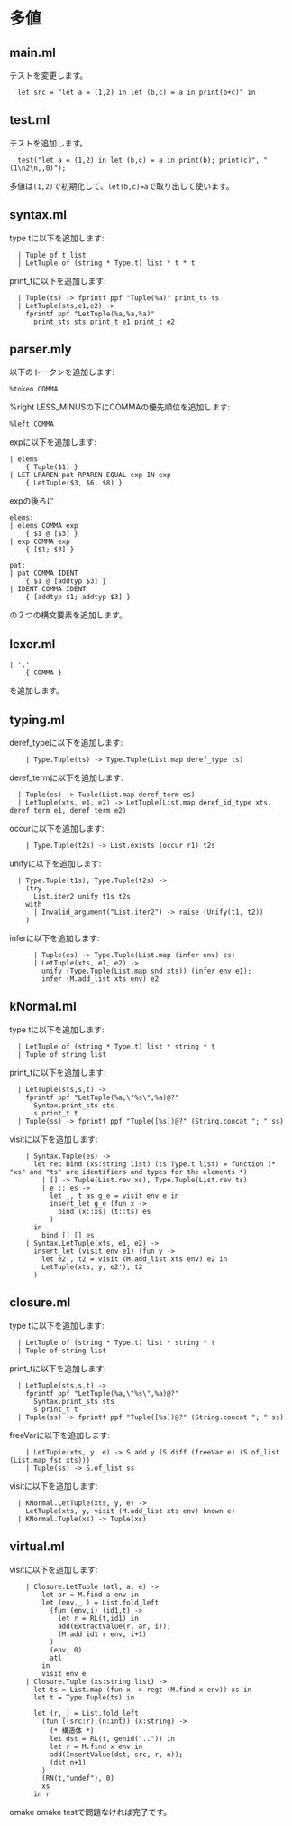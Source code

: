 # 多値

## main.ml

テストを変更します。

```
  let src = "let a = (1,2) in let (b,c) = a in print(b+c)" in
```

## test.ml

テストを追加します。

```
  test("let a = (1,2) in let (b,c) = a in print(b); print(c)", "(1\n2\n,,0)");
```

多値は`(1,2)`で初期化して、`let(b,c)=a`で取り出して使います。

## syntax.ml

type tに以下を追加します:

```
  | Tuple of t list
  | LetTuple of (string * Type.t) list * t * t
```

print_tに以下を追加します:

```
  | Tuple(ts) -> fprintf ppf "Tuple(%a)" print_ts ts
  | LetTuple(sts,e1,e2) ->
    fprintf ppf "LetTuple(%a,%a,%a)"
      print_sts sts print_t e1 print_t e2
```

## parser.mly

以下のトークンを追加します:

```
%token COMMA
```

%right LESS_MINUSの下にCOMMAの優先順位を追加します:

```
%left COMMA
```

expに以下を追加します:

```
| elems
    { Tuple($1) }
| LET LPAREN pat RPAREN EQUAL exp IN exp
    { LetTuple($3, $6, $8) }
```

expの後ろに

```
elems:
| elems COMMA exp
    { $1 @ [$3] }
| exp COMMA exp
    { [$1; $3] }

pat:
| pat COMMA IDENT
    { $1 @ [addtyp $3] }
| IDENT COMMA IDENT
    { [addtyp $1; addtyp $3] }
```

の２つの構文要素を追加します。

## lexer.ml

```
| ','
    { COMMA }
```

を追加します。

## typing.ml

deref_typeに以下を追加します:

```
    | Type.Tuple(ts) -> Type.Tuple(List.map deref_type ts)
```

deref_termに以下を追加します:

```
  | Tuple(es) -> Tuple(List.map deref_term es)
  | LetTuple(xts, e1, e2) -> LetTuple(List.map deref_id_type xts, deref_term e1, deref_term e2)
```

occurに以下を追加します:

```
    | Type.Tuple(t2s) -> List.exists (occur r1) t2s
```

unifyに以下を追加します:

```
  | Type.Tuple(t1s), Type.Tuple(t2s) ->
    (try
      List.iter2 unify t1s t2s
    with
      | Invalid_argument("List.iter2") -> raise (Unify(t1, t2))
    )
```

inferに以下を追加します:

```
      | Tuple(es) -> Type.Tuple(List.map (infer env) es)
      | LetTuple(xts, e1, e2) ->
        unify (Type.Tuple(List.map snd xts)) (infer env e1);
        infer (M.add_list xts env) e2
```

## kNormal.ml

type tに以下を追加します:

```
  | LetTuple of (string * Type.t) list * string * t
  | Tuple of string list
```

print_tに以下を追加します:

```
  | LetTuple(sts,s,t) ->
    fprintf ppf "LetTuple(%a,\"%s\",%a)@?"
      Syntax.print_sts sts
      s print_t t
  | Tuple(ss) -> fprintf ppf "Tuple([%s])@?" (String.concat "; " ss)
```

visitに以下を追加します:

```
    | Syntax.Tuple(es) ->
      let rec bind (xs:string list) (ts:Type.t list) = function (* "xs" and "ts" are identifiers and types for the elements *)
        | [] -> Tuple(List.rev xs), Type.Tuple(List.rev ts)
        | e :: es ->
          let _, t as g_e = visit env e in
          insert_let g_e (fun x ->
            bind (x::xs) (t::ts) es
          )
      in
        bind [] [] es
    | Syntax.LetTuple(xts, e1, e2) ->
      insert_let (visit env e1) (fun y ->
        let e2', t2 = visit (M.add_list xts env) e2 in
        LetTuple(xts, y, e2'), t2
      )
```

## closure.ml

type tに以下を追加します:

```
  | LetTuple of (string * Type.t) list * string * t
  | Tuple of string list
```

print_tに以下を追加します:

```
  | LetTuple(sts,s,t) ->
    fprintf ppf "LetTuple(%a,\"%s\",%a)@?"
      Syntax.print_sts sts
      s print_t t
  | Tuple(ss) -> fprintf ppf "Tuple([%s])@?" (String.concat "; " ss)
```

freeVarに以下を追加します:

```
    | LetTuple(xts, y, e) -> S.add y (S.diff (freeVar e) (S.of_list (List.map fst xts)))
    | Tuple(ss) -> S.of_list ss
```

visitに以下を追加します:

```
  | KNormal.LetTuple(xts, y, e) ->
    LetTuple(xts, y, visit (M.add_list xts env) known e)
  | KNormal.Tuple(xs) -> Tuple(xs)
```

## virtual.ml

visitに以下を追加します:

```
    | Closure.LetTuple (atl, a, e) ->
        let ar = M.find a env in
        let (env,_ ) = List.fold_left
          (fun (env,i) (id1,t) ->
            let r = RL(t,id1) in
            add(ExtractValue(r, ar, i));
            (M.add id1 r env, i+1)
          )
          (env, 0)
          atl
        in
        visit env e
    | Closure.Tuple (xs:string list) ->
      let ts = List.map (fun x -> regt (M.find x env)) xs in
      let t = Type.Tuple(ts) in

      let (r,_) = List.fold_left
        (fun ((src:r),(n:int)) (x:string) ->
          (* 構造体 *)
          let dst = RL(t, genid("..")) in
          let r = M.find x env in
          add(InsertValue(dst, src, r, n));
          (dst,n+1)
        )
        (RN(t,"undef"), 0)
        xs
      in r
```

omake omake testで問題なければ完了です。


